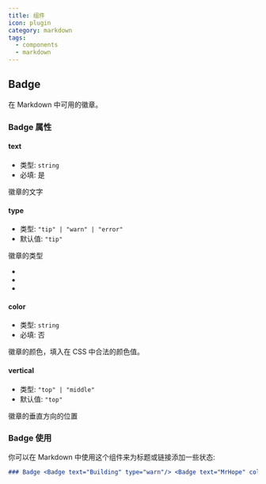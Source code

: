 ```yaml
---
title: 组件
icon: plugin
category: markdown
tags:
  - components
  - markdown
---
```


## Badge

在 Markdown 中可用的徽章。

### Badge 属性

#### text

- 类型: `string`
- 必填: 是

徽章的文字

#### type

- 类型: `"tip" | "warn" | "error"`
- 默认值: `"tip"`

徽章的类型

- <Badge text="tip" type="tip" vertical="middle" />
- <Badge text="warn" type="warn" vertical="middle" />
- <Badge text="error" type="error" vertical="middle" />

#### color

- 类型: `string`
- 必填: 否

徽章的颜色，填入在 CSS 中合法的颜色值。

#### vertical

- 类型: `"top" | "middle"`
- 默认值: `"top"`

徽章的垂直方向的位置

### Badge 使用

你可以在 Markdown 中使用这个组件来为标题或链接添加一些状态:

```md
### Badge <Badge text="Building" type="warn"/> <Badge text="MrHope" color="grey" />
```

